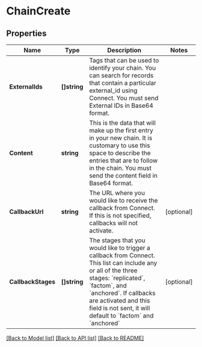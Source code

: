 # ChainCreate

## Properties
Name | Type | Description | Notes
------------ | ------------- | ------------- | -------------
**ExternalIds** | **[]string** | Tags that can be used to identify your chain. You can search for records that contain a particular external_id using Connect. You must send External IDs in Base64 format. | 
**Content** | **string** | This is the data that will make up the first entry in your new chain. It is customary to use this space to describe the entries that are to follow in the chain. You must send the content field in Base64 format. | 
**CallbackUrl** | **string** | The URL where you would like to receive the callback from Connect. If this is not specified, callbacks will not activate. | [optional] 
**CallbackStages** | **[]string** | The stages that you would like to trigger a callback from Connect. This list can include any or all of the three stages: &#x60;replicated&#x60;, &#x60;factom&#x60;, and &#x60;anchored&#x60;. If callbacks are activated and this field is not sent, it will default to &#x60;factom&#x60; and &#x60;anchored&#x60; | [optional] 

[[Back to Model list]](../README.md#documentation-for-models) [[Back to API list]](../README.md#documentation-for-api-endpoints) [[Back to README]](../README.md)


